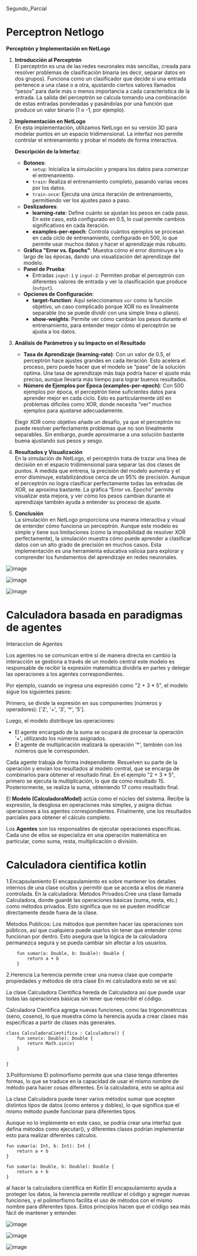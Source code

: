  Segundo_Parcial
# Perceptron Netlogo

**Perceptrón y Implementación en NetLogo**

1. **Introducción al Perceptrón**  
   El perceptrón es una de las redes neuronales más sencillas, creada para resolver problemas de clasificación binaria (es decir, separar datos en dos grupos). Funciona como un clasificador que decide si una entrada pertenece a una clase o a otra, ajustando ciertos valores llamados “pesos” para darle más o menos importancia a cada característica de la entrada. La salida del perceptrón se calcula tomando una combinación de estas entradas ponderadas y pasándolas por una función que produce un valor binario (1 o -1, por ejemplo).

2. **Implementación en NetLogo**  
   En esta implementación, utilizamos NetLogo en su versión 3D para modelar puntos en un espacio tridimensional. La interfaz nos permite controlar el entrenamiento y probar el modelo de forma interactiva.

   **Descripción de la Interfaz**:
   - **Botones**:
     - `setup`: Inicializa la simulación y prepara los datos para comenzar el entrenamiento.
     - `train`: Realiza el entrenamiento completo, pasando varias veces por los datos.
     - `train-once`: Ejecuta una única iteración de entrenamiento, permitiendo ver los ajustes paso a paso.
   - **Deslizadores**:
     - **learning-rate**: Define cuánto se ajustan los pesos en cada paso. En este caso, está configurado en 0.5, lo cual permite cambios significativos en cada iteración.
     - **examples-per-epoch**: Controla cuántos ejemplos se procesan en cada ciclo de entrenamiento, configurado en 500, lo que permite usar muchos datos y hacer el aprendizaje más robusto.
   - **Gráfica "Error vs. Epochs"**: Muestra cómo el error disminuye a lo largo de las épocas, dando una visualización del aprendizaje del modelo.
   - **Panel de Prueba**:
     - Entradas `input-1` y `input-2`: Permiten probar el perceptrón con diferentes valores de entrada y ver la clasificación que produce (`output`).
   - **Opciones de Configuración**:
     - **target-function**: Aquí seleccionamos `xor` como la función objetivo, un caso complicado porque XOR no es linealmente separable (no se puede dividir con una simple línea o plano).
     - **show-weights**: Permite ver cómo cambian los pesos durante el entrenamiento, para entender mejor cómo el perceptrón se ajusta a los datos.

3. **Análisis de Parámetros y su Impacto en el Resultado**  
   - **Tasa de Aprendizaje (learning-rate)**: Con un valor de 0.5, el perceptrón hace ajustes grandes en cada iteración. Esto acelera el proceso, pero puede hacer que el modelo se “pase” de la solución óptima. Una tasa de aprendizaje más baja podría hacer el ajuste más preciso, aunque llevaría más tiempo para lograr buenos resultados.
   - **Número de Ejemplos por Época (examples-per-epoch)**: Con 500 ejemplos por época, el perceptrón tiene suficientes datos para aprender mejor en cada ciclo. Esto es particularmente útil en problemas difíciles como XOR, donde necesita “ver” muchos ejemplos para ajustarse adecuadamente.

   Elegir XOR como objetivo añade un desafío, ya que el perceptrón no puede resolver perfectamente problemas que no son linealmente separables. Sin embargo, puede aproximarse a una solución bastante buena ajustando sus pesos y sesgo.

4. **Resultados y Visualización**  
   En la simulación de NetLogo, el perceptrón trata de trazar una línea de decisión en el espacio tridimensional para separar las dos clases de puntos. A medida que entrena, la precisión del modelo aumenta y el error disminuye, estabilizándose cerca de un 95% de precisión. Aunque el perceptrón no logra clasificar perfectamente todas las entradas de XOR, se aproxima bastante. La gráfica “Error vs. Epochs” permite visualizar esta mejora, y ver cómo los pesos cambian durante el aprendizaje también ayuda a entender su proceso de ajuste.

5. **Conclusión**  
   La simulación en NetLogo proporciona una manera interactiva y visual de entender cómo funciona un perceptrón. Aunque este modelo es simple y tiene sus limitaciones (como la imposibilidad de resolver XOR perfectamente), la simulación muestra cómo puede aprender a clasificar datos con un alto grado de precisión en muchos casos. Esta implementación es una herramienta educativa valiosa para explorar y comprender los fundamentos del aprendizaje en redes neuronales.



![image](https://github.com/user-attachments/assets/9fe46253-fb17-42be-abdc-8aef369ac971)

![image](https://github.com/user-attachments/assets/f4f69d2d-460a-4fa2-a83c-e97d5a27f884)

![image](https://github.com/user-attachments/assets/8077d2bc-5e14-4db6-aed7-57476e0b3955)




# Calculadora basada en paradigmas de agentes
Interaccion de Agentes

Los agentes no se comunican entre sí de manera directa en cambio la interacción se gestiona a través de un modelo central este modelo es responsable de recibir la expresión matemática dividirla en partes y delegar las operaciones a los agentes correspondientes.

Por ejemplo, cuando se ingresa una expresión como "2 + 3 * 5", el modelo sigue los siguientes pasos:

Primero, se divide la expresión en sus componentes (números y operadores): ['2', '+', '3', '*', '5'].

Luego, el modelo distribuye las operaciones:
- El agente encargado de la suma se ocupará de procesar la operación '+', utilizando los números asignados.
- El agente de multiplicación realizará la operación '*', también con los números que le corresponden.

Cada agente trabaja de forma independiente. Resuelven su parte de la operación y envían los resultados al modelo central, que se encarga de combinarlos para obtener el resultado final. En el ejemplo "2 + 3 * 5", primero se ejecuta la multiplicación, lo que da como resultado 15. Posteriormente, se realiza la suma, obteniendo 17 como resultado final.

El **Modelo (CalculadoraModel)** actúa como el núcleo del sistema. Recibe la expresión, la desglosa en operaciones más simples, y asigna dichas operaciones a los agentes correspondientes. Finalmente, une los resultados parciales para obtener el cálculo completo.

Los **Agentes** son los responsables de ejecutar operaciones específicas. Cada uno de ellos se especializa en una operación matemática en particular, como suma, resta, multiplicación o división.


# Calculadora cientifica kotlin
1.Encapsulamiento
El encapsulamiento es sobre mantener los detalles internos de una clase ocultos y permitir que se acceda a ellos de manera controlada. En la calculadora:
 Metodos Privados:Cree una clase llamada Calculadora, donde guardé las operaciones básicas (suma, resta, etc.) como métodos privados. Esto significa que no se pueden modificar directamente desde fuera de la clase.

Metodos Publicos: Los métodos que permiten hacer las operaciones son públicos, así que cualquiera puede usarlos sin tener que entender cómo funcionan por dentro.
Esto asegura que la lógica de la calculadora permanezca segura y se pueda cambiar sin afectar a los usuarios.

```open class Calculadora {
    fun sumar(a: Double, b: Double): Double {
        return a + b
    }

```
2.Herencia
La herencia permite crear una nueva clase que comparte propiedades y métodos de otra clase En mi calculadora esto se ve así:

La clase Calculadora Cientifica hereda de Calculadora así que puede usar todas las operaciones básicas sin tener que reescribir el código.

 Calculadora Cientifica agrega nuevas funciones, como las trigonométricas (seno, coseno), lo que muestra cómo la herencia ayuda a crear clases más específicas a partir de clases más generales.
 
```
class CalculadoraCientifica : Calculadora() {
    fun seno(x: Double): Double {
        return Math.sin(x)
    }

   
}
```
3.Poliformismo
El polimorfismo permite que una clase tenga diferentes formas, lo que se traduce en la capacidad de usar el mismo nombre de método para hacer cosas diferentes. En la calculadora, esto se aplica así:

 La clase Calculadora puede tener varios métodos sumar que acepten distintos tipos de datos (como enteros y dobles), lo que significa que el mismo método puede funcionar para diferentes tipos.

 Aunque no lo implemente en este caso, se podría crear una interfaz que defina métodos como ejecutar(), y diferentes clases podrían implementar esto para realizar diferentes cálculos.
```
fun sumar(a: Int, b: Int): Int {
    return a + b
}

fun sumar(a: Double, b: Double): Double {
    return a + b
}
```
 
al hacer la calculadora científica en Kotlin El encapsulamiento ayuda a proteger los datos, la herencia permite reutilizar el código y agregar nuevas funciones,
y el polimorfismo facilita el uso de métodos con el mismo nombre para diferentes tipos. Estos principios hacen que el código sea más fácil de mantener y entender.


![image](https://github.com/user-attachments/assets/2c6ec3e4-75e2-4190-89fd-9c7b5cff0dd0)

![image](https://github.com/user-attachments/assets/a34f8b3b-473e-4b8b-a60e-a3deb592bd3a)


![image](https://github.com/user-attachments/assets/0733727d-b34f-47cf-ba4a-0f890f3b126e)


